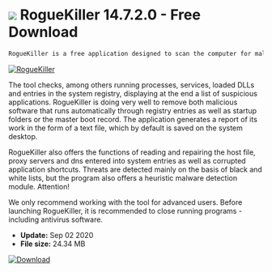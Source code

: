 # ![](https://cdn.softexe.net/static/icon/0/roguekiller-8266.png) RogueKiller 14.7.2.0 - Free Download

```sh
RogueKiller is a free application designed to scan the computer for malicious software running on the system.
```
[![RogueKiller](https://gallery.dpcdn.pl/imgc/Tools/13647/g_-_420x350_1.5_-_x20150619020851_0.png)](https://softexe.net/win/security-privacy/other/roguekiller:hbff.html)

The tool checks, among others running processes, services, loaded DLLs and entries in the system registry, displaying at the end a list of suspicious applications. RogueKiller is doing very well to remove both malicious software that runs automatically through registry entries as well as startup folders or the master boot record. The application generates a report of its work in the form of a text file, which by default is saved on the system desktop.
 
 RogueKiller also offers the functions of reading and repairing the host file, proxy servers and dns entered into system entries as well as corrupted application shortcuts. Threats are detected mainly on the basis of black and white lists, but the program also offers a heuristic malware detection module.
 Attention!
 
 We only recommend working with the tool for advanced users.
 Before launching RogueKiller, it is recommended to close running programs - including antivirus software.


- **Update:** Sep 02 2020
- **File size:** 24.34 MB

[![Download](https://cdn.softexe.net/static/img/download.png)](https://softexe.net/win/security-privacy/other/roguekiller:hbff.html)

